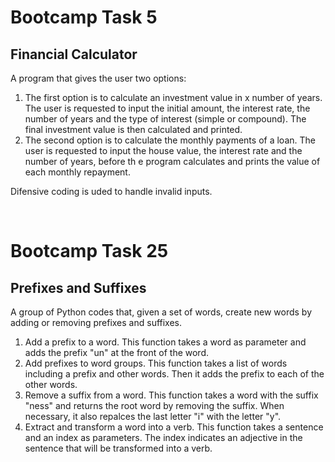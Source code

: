 # Bootcamp Task 5
## Financial Calculator 
A program that gives the user two options:
1. The first option is to calculate an investment value in x number of years. The user is requested to input the initial amount, the interest rate, the number of years and the type of interest (simple or compound). The final investment value is then calculated and printed.
2. The second option is to calculate the monthly payments of a loan. The user is requested to input the house value, the interest rate and the number of years, before th e program calculates and prints the value of each monthly repayment.

Difensive coding is uded to handle invalid inputs.

<br>

# Bootcamp Task 25
## Prefixes and Suffixes
A group of Python codes that, given a set of words, create new words by adding or removing prefixes and suffixes.
1. Add a prefix to a word. This function takes a word as parameter and adds the prefix "un" at the front of the word.
2. Add prefixes to word groups. This function takes a list of words including a prefix and other words. Then it adds the prefix to each of the other words.
3. Remove a suffix from a word. This function takes a word with the suffix "ness" and returns the root word by removing the suffix. When necessary, it also repalces the last letter "i" with the letter "y".
4. Extract and transform a word into a verb. This function takes a sentence and an index as parameters. The index indicates an adjective in the sentence that will be transformed into a verb.

